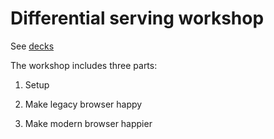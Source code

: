 # Differential serving workshop

See [decks](https://slides.com/dongchen-1/differential-serving)

The workshop includes three parts:

1. Setup

2. Make legacy browser happy

3. Make modern browser happier
